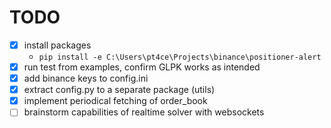# TODO

- [x] install packages
    - ```pip install -e C:\Users\pt4ce\Projects\binance\positioner-alert```
- [x] run test from examples, confirm GLPK works as intended
- [x] add binance keys to config.ini
- [x] extract config.py to a separate package (utils)
- [x] implement periodical fetching of order_book
- [ ] brainstorm capabilities of realtime solver with websockets
